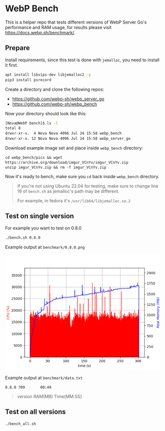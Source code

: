 # WebP Bench

This is a helper repo that tests different versions of WebP Server Go's performance and RAM usage, for results please visit https://docs.webp.sh/benchmark/.

## Prepare

Install requirements, since this test is done with `jemalloc`, you need to install it first.

```bash
apt install libvips-dev libjemalloc2 -y
pip3 install psrecord
```

Create a directory and clone the following repos:

* https://github.com/webp-sh/webp_server_go
* https://github.com/webp-sh/webp_bench

Now your directory should look like this:

```bash
[Nova@WebP bench]$ ls -l
total 8
drwxr-xr-x.  4 Nova Nova 4096 Jul 24 15:58 webp_bench
drwxr-xr-x. 12 Nova Nova 4096 Jul 24 15:58 webp_server_go
```

Download example image set and place inside `webp_bench` directory:

```
cd webp_bench/pics && wget https://archive.org/download/imgur_VCnYv/imgur_VCnYv.zip
unzip imgur_VCnYv.zip && rm -f imgur_VCnYv.zip
```

Now it's ready to bench, make sure you `cd` back inside `webp_bench` directory.

> If you're not using Ubuntu 22.04 for testing, make sure to change line 19 of `bench.sh` as jemalloc's path may be different.
>
> For example, in fedora it's `/usr/lib64/libjemalloc.so.2`

## Test on single version

For example you want to test on 0.8.0

```bash
./bench.sh 0.8.0
```

Example output at `benchmark/0.8.0.png`

![](./benchmark/0.8.0.png)

Example output at `benchmark/data.txt`

```
0.8.0 709       00:49
```

> version RAM(MB) Time(MM:SS)


## Test on all versions

```
./bench_all.sh
```